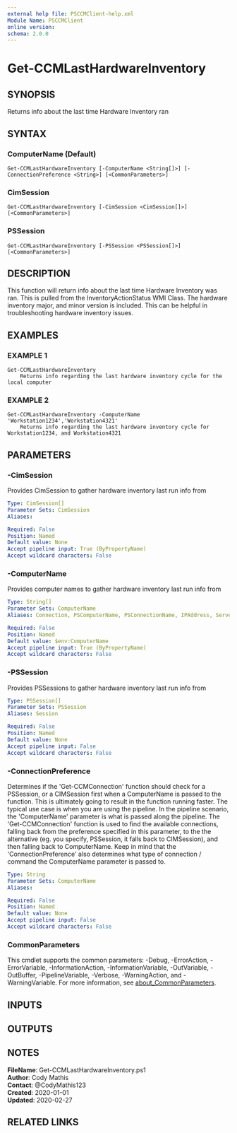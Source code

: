 ```yaml
---
external help file: PSCCMClient-help.xml
Module Name: PSCCMClient
online version:
schema: 2.0.0
---
```


# Get-CCMLastHardwareInventory

## SYNOPSIS
Returns info about the last time Hardware Inventory ran

## SYNTAX

### ComputerName (Default)
```
Get-CCMLastHardwareInventory [-ComputerName <String[]>] [-ConnectionPreference <String>] [<CommonParameters>]
```

### CimSession
```
Get-CCMLastHardwareInventory [-CimSession <CimSession[]>] [<CommonParameters>]
```

### PSSession
```
Get-CCMLastHardwareInventory [-PSSession <PSSession[]>] [<CommonParameters>]
```

## DESCRIPTION
This function will return info about the last time Hardware Inventory was ran.
This is pulled from the InventoryActionStatus WMI Class.
The hardware inventory major, and minor version is included.
This can be helpful in troubleshooting hardware inventory issues.

## EXAMPLES

### EXAMPLE 1
```
Get-CCMLastHardwareInventory
    Returns info regarding the last hardware inventory cycle for the local computer
```

### EXAMPLE 2
```
Get-CCMLastHardwareInventory -ComputerName 'Workstation1234','Workstation4321'
    Returns info regarding the last hardware inventory cycle for Workstation1234, and Workstation4321
```

## PARAMETERS

### -CimSession
Provides CimSession to gather hardware inventory last run info from

```yaml
Type: CimSession[]
Parameter Sets: CimSession
Aliases:

Required: False
Position: Named
Default value: None
Accept pipeline input: True (ByPropertyName)
Accept wildcard characters: False
```

### -ComputerName
Provides computer names to gather hardware inventory last run info from

```yaml
Type: String[]
Parameter Sets: ComputerName
Aliases: Connection, PSComputerName, PSConnectionName, IPAddress, ServerName, HostName, DNSHostName

Required: False
Position: Named
Default value: $env:ComputerName
Accept pipeline input: True (ByPropertyName)
Accept wildcard characters: False
```

### -PSSession
Provides PSSessions to gather hardware inventory last run info from

```yaml
Type: PSSession[]
Parameter Sets: PSSession
Aliases: Session

Required: False
Position: Named
Default value: None
Accept pipeline input: False
Accept wildcard characters: False
```

### -ConnectionPreference
Determines if the 'Get-CCMConnection' function should check for a PSSession, or a CIMSession first when a ComputerName
is passed to the function.
This is ultimately going to result in the function running faster.
The typical use case is
when you are using the pipeline.
In the pipeline scenario, the 'ComputerName' parameter is what is passed along the
pipeline.
The 'Get-CCMConnection' function is used to find the available connections, falling back from the preference
specified in this parameter, to the the alternative (eg.
you specify, PSSession, it falls back to CIMSession), and then
falling back to ComputerName.
Keep in mind that the 'ConnectionPreference' also determines what type of connection / command
the ComputerName parameter is passed to.

```yaml
Type: String
Parameter Sets: ComputerName
Aliases:

Required: False
Position: Named
Default value: None
Accept pipeline input: False
Accept wildcard characters: False
```

### CommonParameters
This cmdlet supports the common parameters: -Debug, -ErrorAction, -ErrorVariable, -InformationAction, -InformationVariable, -OutVariable, -OutBuffer, -PipelineVariable, -Verbose, -WarningAction, and -WarningVariable. For more information, see [about_CommonParameters](http://go.microsoft.com/fwlink/?LinkID=113216).

## INPUTS

## OUTPUTS

## NOTES

**FileName**:    Get-CCMLastHardwareInventory.ps1  
**Author**:      Cody Mathis  
**Contact**:     @CodyMathis123  
**Created**:     2020-01-01  
**Updated**:     2020-02-27  

## RELATED LINKS
